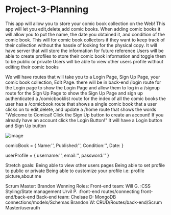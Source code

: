 # Project-3-Planning

This app will allow you to store your comic book collection on the Web!
This app will let you edit,delete,add comic books.
When adding comic books it will allow you to put the name, the date you obtained it, and condition of the comic book.
This will for comic book collectors if they want to keep track of their collection without the hassle of looking for the physical copy.
It will have server that will store the information for future reference
Users will be able to create profiles to store their comic book information and toggle them to be public or private
Users will be able to view other users profile without editing their comic books

We will have routes that will take you to a Login Page, Sign Up Page, your comic book collection, Edit Page.
there will be in back-end /login route for the Login page to show the Login Page and allow them to log in
a /signup route for the Sign Up Page to show the Sign Up Page and sign up authenticated
a /comicbooklist  route for the index of all the comic books the user has
a /comicbook route that shows a single comic book that a user clicks on to edit,delete, and update
a /home route that shows the words "Welcome to Comical! Click the Sign Up button to create an account! If you already have an account click the Login Button!" It will have a Login button and Sign Up button

![image](https://user-images.githubusercontent.com/102195640/180117261-880a7a5b-ceb1-455f-b885-c267ffd1ac4d.png)



 comicBook = {
Name:'',
Published:'',
Condition:'',
Date:
}

userProfile = {
username:'',
email:'',
password:''
}


Stretch goals:
Being able to view other users pages
Being able to set profile to public or private
Being able to customize your profile i.e: profile picture,about me

Scrum Master: Brandon Wenning
Roles:
Front-end team:
Will G. :CSS Styling/State management
Urvil P. :front-end routes/connecting front-end/back-end
Back-end team:
Chelsae D: MongoDB connections/models/Schemas
Brandon W: CRUD/Routes/back-end/Scrum Master/userauth

